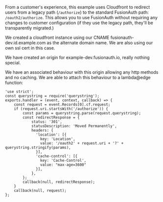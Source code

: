 From a customer's experience, this example uses Cloudfront to redirect users from a legacy path (`/authorize`) to the standard FusionAuth path: `/oauth2/authorize`. This allows you to use FusionAuth without requiring any changes to customer configuration (if they use the legacy path, they'll be transparently migrated.)

We created a cloudfront instance using our CNAME fusionauth-dev.id.example.com as the alternate domain name. We are also using our own ssl cert in this case.

We have created an origin for example-dev.fusionauth.io, really nothing special.

We have an associated behaviour with this origin allowing any http methods and no caching. We are able to attach this behaviour to a lambda@edge function:

```
'use strict';
const querystring = require('querystring');
exports.handler = (event, context, callback) => {
    const request = event.Records[0].cf.request;
    if (request.uri.startsWith('/authorize')) {
        const params = querystring.parse(request.querystring);
        const redirectResponse = {
            status: '301',
            statusDescription: 'Moved Permanently',
            headers: {
              'location': [{
                key: 'Location',
                value: '/oauth2' + request.uri + '?' + querystring.stringify(params),
              }],
              'cache-control': [{
                key: 'Cache-Control',
                value: "max-age=3600"
              }],
            },
        };
        callback(null, redirectResponse);
    }
    callback(null, request);
};
```
